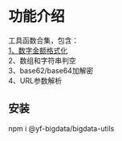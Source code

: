 <!--
 * @Author: TuXunJia
 * @Date: 2025-02-07 08:45:56
 * @LastEditors: TuXunJia
 * @LastEditTime: 2025-07-07 10:17:41
-->
# 功能介绍
工具函数合集，包含：  
[1、数字金额格式化](/utils/numeral-utils)<br>
2、数组和字符串判空<br>
3、base62/base64加解密<br>
4、URL参数解析<br>

## 安装
npm i @yf-bigdata/bigdata-utils